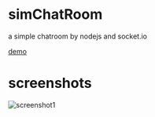 # simChatRoom
a simple chatroom by nodejs and socket.io

[demo](https://chatbitibiti.applinzi.com/)

# screenshots
![screenshot1](https://github.com/beilunyang/simChatRoom/raw/master/screenshots/screenshot.png) 

